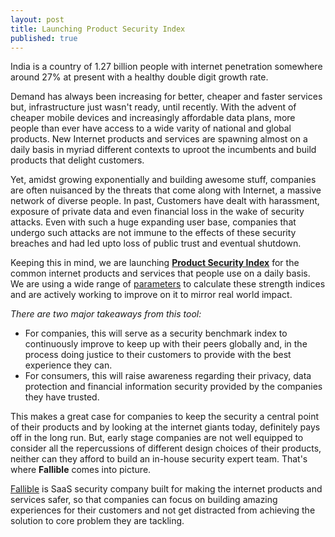 ```yaml
---
layout: post
title: Launching Product Security Index
published: true
---
```

 
India is a country of 1.27 billion people with internet penetration somewhere around 27% at present with a healthy double digit growth rate.

Demand has always been increasing for better, cheaper and faster services but, infrastructure just wasn't ready, until recently. With the advent of cheaper mobile devices and increasingly affordable data plans, more people than ever have access to a wide varity of national and global products. New Internet products and services are spawning almost on a daily basis in myriad different contexts to uproot the incumbents and build products that delight customers.

Yet, amidst growing exponentially and building awesome stuff, companies are often nuisanced by the threats that come along with Internet, a massive network of diverse people. In past, Customers have dealt with harassment, exposure of private data and even financial loss in the wake of security attacks. Even with such a huge expanding user base, companies that undergo such attacks are not immune to the effects of these security breaches and had led upto loss of public trust and eventual shutdown.

Keeping this in mind, we are launching [**Product Security Index**](https://fallible.co/PSI/) for the common internet products and services that people use on a daily basis. We are using a wide range of [parameters](https://fallible.co/blog/2016/01/30/indian-startups-security-report-scoring-paramters/) to calculate these strength indices and are actively working to improve on it to mirror real world impact.

_There are two major takeaways from this tool:_

- For companies, this will serve as a security benchmark index to continuously improve to keep up with their peers globally and, in the process doing justice to their customers to provide with the best experience they can.
- For consumers, this will raise awareness regarding their privacy, data protection and financial information security provided by the companies they have trusted.

This makes a great case for companies to keep the security a central point of their products and by looking at the internet giants today, definitely pays off in the long run. But, early stage companies are not well equipped to consider all the repercussions of different design choices of their products, neither can they afford to build an in-house security expert team.
That's where **Fallible** comes into picture.

[Fallible](https://fallible.co/) is SaaS security company built for making the internet products and services safer, so that companies can focus on building amazing experiences for their customers and not get distracted from achieving the solution to core problem they are tackling.
